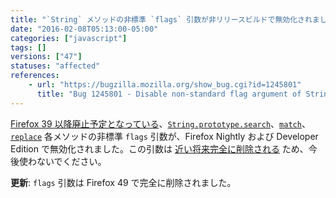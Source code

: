 ```yaml
---
title: "`String` メソッドの非標準 `flags` 引数が非リリースビルドで無効化されました"
date: "2016-02-08T05:13:00-05:00"
categories: ["javascript"]
tags: []
versions: ["47"]
statuses: "affected"
references:
    - url: "https://bugzilla.mozilla.org/show_bug.cgi?id=1245801"
      title: "Bug 1245801 - Disable non-standard flag argument of String.prototype.{search,match,replace} in non-release build."
---
```

[Firefox 39 以降廃止予定となっている](https://www.fxsitecompat.com/ja/docs/2015/non-standard-flags-argument-of-string-methods-has-been-deprecated/)、[`String.prototype.search`](https://developer.mozilla.org/ja/docs/Web/JavaScript/Reference/Global_Objects/String/search)、[`match`](https://developer.mozilla.org/ja/docs/Web/JavaScript/Reference/Global_Objects/String/match)、[`replace`](https://developer.mozilla.org/ja/docs/Web/JavaScript/Reference/Global_Objects/String/replace) 各メソッドの非標準 `flags` 引数が、Firefox Nightly および Developer Edition で無効化されました。この引数は [近い将来完全に削除される](https://www.fxsitecompat.com/ja/docs/2015/non-standard-flags-argument-will-be-removed-from-string-search-methods/) ため、今後使わないでください。

**更新**: `flags` 引数は Firefox 49 で完全に削除されました。
